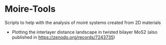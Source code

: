# Moire-Tools
Scripts to help with the analysis of moiré systems created from 2D materials
* Plotting the interlayer distance landscape in twisted bilayer MoS2 (also published in https://zenodo.org/records/7243735)
